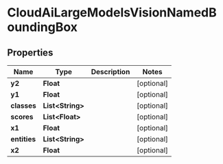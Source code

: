 

# CloudAiLargeModelsVisionNamedBoundingBox


## Properties

| Name | Type | Description | Notes |
|------------ | ------------- | ------------- | -------------|
|**y2** | **Float** |  |  [optional] |
|**y1** | **Float** |  |  [optional] |
|**classes** | **List&lt;String&gt;** |  |  [optional] |
|**scores** | **List&lt;Float&gt;** |  |  [optional] |
|**x1** | **Float** |  |  [optional] |
|**entities** | **List&lt;String&gt;** |  |  [optional] |
|**x2** | **Float** |  |  [optional] |



